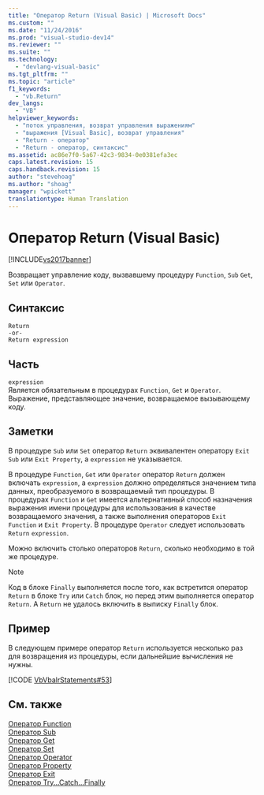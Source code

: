 ```yaml
---
title: "Оператор Return (Visual Basic) | Microsoft Docs"
ms.custom: ""
ms.date: "11/24/2016"
ms.prod: "visual-studio-dev14"
ms.reviewer: ""
ms.suite: ""
ms.technology: 
  - "devlang-visual-basic"
ms.tgt_pltfrm: ""
ms.topic: "article"
f1_keywords: 
  - "vb.Return"
dev_langs: 
  - "VB"
helpviewer_keywords: 
  - "поток управления, возврат управления выражениям"
  - "выражения [Visual Basic], возврат управления"
  - "Return - оператор"
  - "Return - оператор, синтаксис"
ms.assetid: ac86e7f0-5a67-42c3-9834-0e0381efa3ec
caps.latest.revision: 15
caps.handback.revision: 15
author: "stevehoag"
ms.author: "shoag"
manager: "wpickett"
translationtype: Human Translation
---
```

# Оператор Return (Visual Basic)
[!INCLUDE[vs2017banner](../../../csharp/includes/vs2017banner.md)]

Возвращает управление коду, вызвавшему процедуру `Function`, `Sub` `Get`, `Set` или `Operator`.  
  
## Синтаксис  
  
```  
Return  
-or-  
Return expression  
```  
  
## Часть  
 `expression`  
 Является обязательным в процедурах `Function`, `Get` и `Operator`.  Выражение, представляющее значение, возвращаемое вызывающему коду.  
  
## Заметки  
 В процедуре `Sub` или `Set` оператор `Return` эквивалентен оператору `Exit Sub` или `Exit Property`, а `expression` не указывается.  
  
 В процедуре `Function`, `Get` или `Operator` оператор `Return` должен включать `expression`, а `expression` должно определяться значением типа данных, преобразуемого в возвращаемый тип процедуры.  В процедурах `Function` и `Get` имеется альтернативный способ назначения выражения имени процедуры для использования в качестве возвращаемого значения, а также выполнения операторов `Exit Function` и `Exit Property`.  В процедуре `Operator` следует использовать `Return` `expression`.  
  
 Можно включить столько операторов `Return`, сколько необходимо в той же процедуре.  
  
> [!NOTE]
>  Код в блоке `Finally` выполняется после того, как встретится оператор `Return` в блоке `Try` или `Catch` блок, но перед этим выполняется оператор `Return`.  A `Return` не удалось включить в выписку  `Finally` блок.  
  
## Пример  
 В следующем примере оператор `Return` используется несколько раз для возвращения из процедуры, если дальнейшие вычисления не нужны.  
  
 [!CODE [VbVbalrStatements#53](../CodeSnippet/VS_Snippets_VBCSharp/VbVbalrStatements#53)]  
  
## См. также  
 [Оператор Function](../../../visual-basic/language-reference/statements/function-statement.md)   
 [Оператор Sub](../../../visual-basic/language-reference/statements/sub-statement.md)   
 [Оператор Get](../../../visual-basic/language-reference/statements/get-statement.md)   
 [Оператор Set](../../../visual-basic/language-reference/statements/set-statement.md)   
 [Оператор Operator](../../../visual-basic/language-reference/statements/operator-statement.md)   
 [Оператор Property](../../../visual-basic/language-reference/statements/property-statement.md)   
 [Оператор Exit](../../../visual-basic/language-reference/statements/exit-statement.md)   
 [Оператор Try...Catch...Finally](../../../visual-basic/language-reference/statements/try-catch-finally-statement.md)